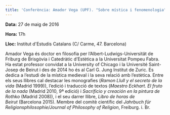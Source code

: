 ```yaml
---
title: 'Conferència: Amador Vega (UPF). "Sobre mística i fenomenologia"'
---
```


**Data:** 27 de maig de 2016

**Hora:** 17h

**Lloc:** Institut d'Estudis Catalans (C/ Carme, 47. Barcelona)

Amador Vega és doctor en filosofia per l’Albert-Ludwigs-Universität de Friburg de Brisgòvia i Catedràtic d’Estètica a la Universitat Pompeu Fabra. Ha estat professor convidat a la University of Chicago i la Université Saint-Josep de Beirut i des de 2014 ho és al Carl G. Jung Institut de Zuric. Es dedica a l’estudi de la mística medieval i la seva relació amb l’estètica. Entre els seus llibres cal destacar les monografies (_Ramon Llull y el secreto de la vida_ (Madrid 1999)), l’edició i traducció de textos (_Maestro Eckhart. El fruto de la nada_ (Madrid 2010, 9ª edició) i _Sacrificio y creación en la pintura de Rothko_ (Madrid 2008)), i el seu darrer llibre, _Libro de horas de Beirut_ (Barcelona 2015). Membre del comitè científic del _Jahrbuch für Religionsphilosophie/Journal of Philosophy of Religion_, Freiburg. i. Br.